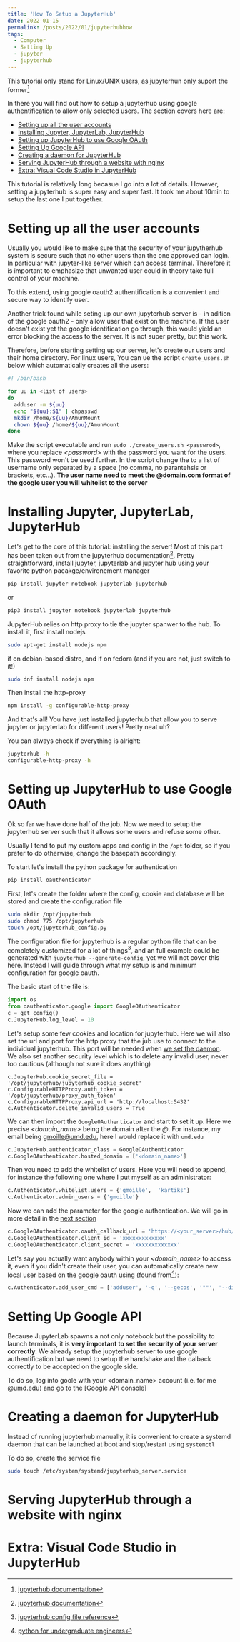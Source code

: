 ```yaml
---
title: 'How To Setup a JupyterHub'
date: 2022-01-15
permalink: /posts/2022/01/jupyterhubhow
tags:
  - Computer
  - Setting Up
  - jupyter
  - jupyterhub
---
```



This tutorial only stand for Linux/UNIX users, as jupyterhun only suport the former[^1]

In there you will find out how to setup a jupyterhub using google authentification to allow only selected users. The section covers here are: 

<!-- TOC -->

- [Setting up all the user accounts](#setting-up-all-the-user-accounts)
- [Installing Jupyter, JupyterLab, JupyterHub](#installing-jupyter-jupyterlab-jupyterhub)
- [Setting up JupyterHub to use Google OAuth](#setting-up-jupyterhub-to-use-google-oauth)
- [Setting Up Google API](#setting-up-google-api)
- [Creating a daemon for JupyterHub](#creating-a-daemon-for-jupyterhub)
- [Serving JupyterHub through a website with nginx](#serving-jupyterhub-through-a-website-with-nginx)
- [Extra: Visual Code Studio in JupyterHub](#extra-visual-code-studio-in-jupyterhub)

<!-- /TOC -->

This tutorial is relatively long becasue I go into a lot of details. However, setting a jupyterhub is super easy and super fast. It took me about 10min to setup the last one I put together.


# Setting up all the user accounts

Usually you would like to make sure that the security of your jupytherhub system is secure such that no other users than the one approved can login. In particular with jupyter-like server which can access terminal. Therefore it is important to emphasize that unwanted user could in theory take full control of your machine. 


To this extend, using google oauth2 authentification is a convenient and secure way to identify user.

Another trick found while seting up our own jupyterhub server is - in adition of the google oauth2 - only allow user that exist on the  machine. If the user doesn't exist yet the google identification go through, this would yield an error blocking the access to the server. It is not super pretty, but this work. 


Therefore, before starting setting up our server, let's create our users and their home directory. For linux users, You can ue the script `create_users.sh` below which automatically creates all the users:


```bash
#! /bin/bash

for uu in <list of users>
do
  adduser -m ${uu}
  echo "${uu}:$1" | chpasswd
  mkdir /home/${uu}/AmunMount
  chown ${uu} /home/${uu}/AmunMount
done
```

 Make the script executable and run `sudo ./create_users.sh <passwrod>`, where you replace _\<password\>_ with the password you want for the users. This password won't be used further. In the script change the _<list of users>_ to a list of username only separated by a space (no comma, no parantehsis or brackets, etc...). **The user name need to meet the <username>@domain.com format of the google user you will whitelist to the server**


# Installing Jupyter, JupyterLab, JupyterHub

Let's get to the core of this tutorial: installing the server! Most of this part has been taken out from the jupyterhub documentation[^1]. Pretty straightforward, install jupyter, jupyterlab and jupyter hub using your favorite python pacakge/environement manager

```bash
pip install jupyter notebook jupyterlab jupyterhub 
```
or 
```bash
pip3 install jupyter notebook jupyterlab jupyterhub 
```

JupyterHub relies on http proxy to tie the jupyter spanwer to the hub. To install it, first install nodejs
```bash
sudo apt-get install nodejs npm
```
if on debian-based distro, and if on fedora (and if you are not, just switch to it!)
```bash
sudo dnf install nodejs npm
```
Then install the http-proxy
```bash 
npm install -g configurable-http-proxy
```
And that's all! You have just installed jupyterhub that allow you to serve jupyter or jupyterlab for different users! Pretty neat uh? 

You can always check if everything is alright:
```bash
jupyterhub -h
configurable-http-proxy -h
```
# Setting up JupyterHub to use Google OAuth

Ok so far we have done half of the job. Now we need to setup the jupyterhub server such that it allows some users and refuse some other. 

Usually I tend to put my custom apps and config in the `/opt` folder, so if you prefer to do otherwise, change the basepath accordingly. 

To start let's install the python package for authentication 

```bash
pip install oauthenticator
```

First, let's create the folder where the config, cookie and database will be stored and create the configuration file

```bash
sudo mkdir /opt/jupyterhub
sudo chmod 775 /opt/jupyterhub
touch /opt/jupyterhub_config.py
```

The configuration file for jupyterhub is a regular python file that can be completely customized for a lot of things[^2], and an full example could be generated with `jupyterhub --generate-config`, yet we will not cover this here. Instead I will guide through what my setup is and minimum configuration for google oauth. 



The basic start of the file is: 

```python
import os
from oauthenticator.google import GoogleOAuthenticator
c = get_config()
c.JupyterHub.log_level = 10
```

Let's setup some few cookies and location for jupyterhub. Here we will also set the url and port for the http proxy that the jub use to connect to the individual jupyterhub. This port will be needed when [we set the daemon](#creating-a-daemon-for-jupyterhub). We also set another security level which is to delete any invalid user, never too cautious (although not sure it does anything)
```
c.JupyterHub.cookie_secret_file = '/opt/jupyterhub/jupyterhub_cookie_secret'
c.ConfigurableHTTPProxy.auth_token = '/opt/jupyterhub/proxy_auth_token'
c.ConfigurableHTTPProxy.api_url = 'http://localhost:5432'
c.Authenticator.delete_invalid_users = True
```

We can then import the `GoogleOAuthenticator` and start to set it up. Here we precise  _\<domain_name\>_ being the domain after the *@*. For instance, my email being gmoille@umd.edu, here I would replace it with `umd.edu`
```python
c.JupyterHub.authenticator_class = GoogleOAuthenticator
c.GoogleOAuthenticator.hosted_domain = ['<domain_name>']
```

Then you need to add the whitelist of users. Here you will need to append, for instance the following one where I put myself as an administrator:
```python
c.Authenticator.whitelist.users = {'gmoille',  'kartiks'}
c.Authenticator.admin_users = {'gmoille'}
```


Now we can add the parameter for the google authentication. We will go in more detail in the [next section](#setting-up-google-api)
```python
c.GoogleOAuthenticator.oauth_callback_url = 'https://<your_server>/hub/oauth_callback'
c.GoogleOAuthenticator.client_id = 'xxxxxxxxxxxxx'
c.GoogleOAuthenticator.client_secret = 'xxxxxxxxxxxxx'
```

Let's say you actually want anybody within your _\<domain_name\>_ to access it, even if you didn't create their user, you can automatically create new local user based on the google oauth using (found from[^3]):
```python
c.Authenticator.add_user_cmd = ['adduser', '-q', '--gecos', '""', '--disabled-password', '--force-badname']
```


# Setting Up Google API

Because JupyterLab spawns a not only notebook but the possibility to launch terminals, it is **very important to set the security of your server correctly**. We already setup the jupyterhub server to use google authentification but we need to setup the handshake and the calback correctly to be accepted on the google side.

To do so, log into goole with your \<domain_name\> account (i.e. for me @umd.edu) and go to the [Google API console]






# Creating a daemon for JupyterHub

Instead of running jupyterhub manually, it is convenient to create a systemd daemon that can be launched at boot and stop/restart using `systemctl`

To do so, create the service file 
```bash
sudo touch /etc/system/systemd/jupyterhub_server.service
```

# Serving JupyterHub through a website with nginx

# Extra: Visual Code Studio in JupyterHub

<!-- 
install configurable--http-proxy jupyterhub oauthenticator


reverse nginx

aoauth with google need to configur the dashboard for redirect handshake

install vcode studio in the browser : curl -fsSL https://code-server.dev/install.sh | sh

pip install jupyter-server-proxy

pip install jupyter-vscode-proxy

npmp for the reverse httpp -->

<!-- ```
user = os.getenv('JUPYTERHUB_USER')
c.JupyterHub.base_url = '/imhotep/'
c.JupyterHub.default_url = f'user/{user}/vscode'
```# Reference found on the web  -->

[^1]: [jupyterhub documentation](https://jupyterhub.readthedocs.io/en/stable/quickstart.html)

[^2]: [jupyterhub config file reference](https://jupyterhub.readthedocs.io/en/stable/reference/index.html)

[^3]: [python for undergraduate engineers](https://pythonforundergradengineers.com/add-google-oauth-and-system-service-to-jupyterhub.html)